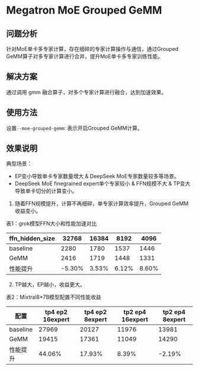 # Megatron MoE Grouped GeMM

## 问题分析

针对MoE单卡多专家计算，存在细碎的专家计算操作与通信，通过Grouped GeMM算子对多专家计算进行合并，提升MoE单卡多专家训练性能。

## 解决方案

通过调用 gmm 融合算子，对多个专家计算进行融合，达到加速效果。

## 使用方法

设置`--moe-grouped-gemm`: 表示开启Grouped GeMM计算。

## 效果说明

典型场景：

- EP变小导致单卡专家数量增大 & DeepSeek MoE专家数量较多等场景。
- DeepSeek MoE finegrained expert单个专家较小 & FFN规模不大 & TP变大导致单卡切分的计算变小。

1. 随着FFN规模提升，计算不再细碎，单专家计算效率提升，Grouped GeMM 收益变小。

表1：grok模型FFN大小和性能加速对比

|ffn_hidden_size| 32768 | 16384| 8192| 4096|
|--|--|--|--|--|
|baseline|2280|1780|1537|1446|
|GeMM|2416|1719|1448|1331|
|性能提升|-5.30%|3.53%|6.12%|8.60%|


2. TP越大，EP越小，收益更大。
   
表2：Mixtral8*7B模型配置不同性能收益

|配置| tp4 ep2 16expert | tp4 ep2 8expert | tp2 ep4 16expert| tp2 ep4 8expert|
|--|--|--|--|--|
|baseline|27969|20127|11976|13981|
|GeMM|19415|17361|11049|14290|
|性能提升|44.06%|17.93%|8.39%|-2.19%|
